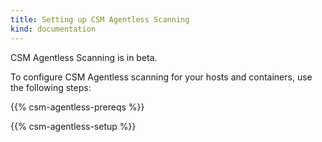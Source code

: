 ```yaml
---
title: Setting up CSM Agentless Scanning
kind: documentation
---
```


<div class="alert alert-info">CSM Agentless Scanning is in beta.</div>

To configure CSM Agentless scanning for your hosts and containers, use the following steps:

{{% csm-agentless-prereqs %}}

{{% csm-agentless-setup %}}




[1]: /security/vulnerabilities
[2]: https://www.cisa.gov/sbom
[3]: https://app.datadoghq.com/security/csm/vm
[4]: /agent/remote_config/?tab=configurationyamlfile#enabling-remote-configuration
[5]: https://github.com/DataDog/terraform-datadog-agentless-scanner/blob/main/README.md

